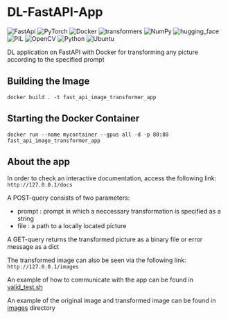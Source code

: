 # DL-FastAPI-App
![FastApi](https://img.shields.io/badge/FastApi-blueviolet?style=for-the-badge&)
![PyTorch](https://img.shields.io/badge/PyTorch-%23EE4C2C.svg?style=for-the-badge&logo=PyTorch&logoColor=white)
![Docker](https://img.shields.io/badge/Docker-blue?style=for-the-badge&)
![transformers](https://img.shields.io/badge/transformers-green?style=for-the-badge&)
![NumPy](https://img.shields.io/badge/numpy-%23013243.svg?style=for-the-badge&logo=numpy&logoColor=white)
![hugging_face](https://img.shields.io/badge/hugging_face-yellow?style=for-the-badge&logoColor=white)
![PIL](https://img.shields.io/badge/PIL-red?style=for-the-badge&)
![OpenCV](https://img.shields.io/badge/opencv-%23white.svg?style=for-the-badge&logo=opencv&logoColor=white)
![Python](https://img.shields.io/badge/python-3670A0?style=for-the-badge&logo=python&logoColor=ffdd54)
![Ubuntu](https://img.shields.io/badge/Ubuntu-blue?style=for-the-badge&)

DL application on FastAPI with Docker for transforming any picture according to the specified prompt

## Building the Image
```
docker build . -t fast_api_image_transformer_app
```

## Starting the Docker Container
```
docker run --name mycontainer --gpus all -d -p 80:80 fast_api_image_transformer_app 
```

## About the app
In order to check an interactive documentation, access the following link: ```http://127.0.0.1/docs```

A POST-query consists of two parameters:
- prompt : prompt in which a neccessary transformation is specified as a string
- file : a path to a locally located picture

A GET-query returns the transformed picture as a binary file or error message as a dict

The transformed image can also be seen via the following link: ```http://127.0.0.1/images```

An example of how to communicate with the app can be found in [valid_test.sh](./tests/valid_test.sh)

An example of the original image and transformed image can be found in [images](./images) directory